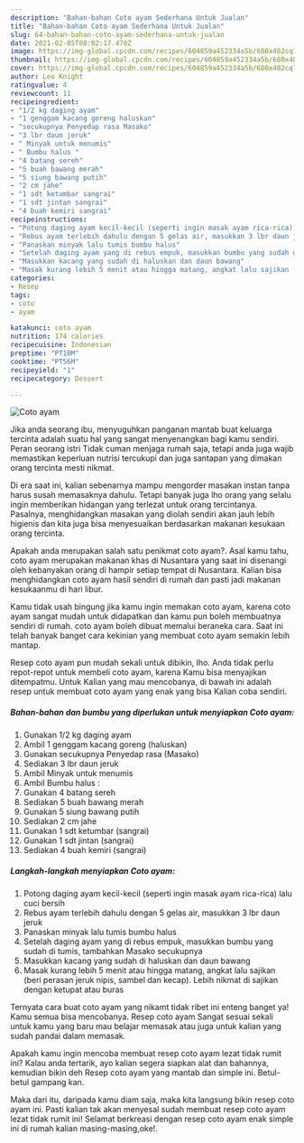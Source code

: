 ```yaml
---
description: "Bahan-bahan Coto ayam Sederhana Untuk Jualan"
title: "Bahan-bahan Coto ayam Sederhana Untuk Jualan"
slug: 64-bahan-bahan-coto-ayam-sederhana-untuk-jualan
date: 2021-02-05T08:02:17.478Z
image: https://img-global.cpcdn.com/recipes/604859a452334a5b/680x482cq70/coto-ayam-foto-resep-utama.jpg
thumbnail: https://img-global.cpcdn.com/recipes/604859a452334a5b/680x482cq70/coto-ayam-foto-resep-utama.jpg
cover: https://img-global.cpcdn.com/recipes/604859a452334a5b/680x482cq70/coto-ayam-foto-resep-utama.jpg
author: Leo Knight
ratingvalue: 4
reviewcount: 11
recipeingredient:
- "1/2 kg daging ayam"
- "1 genggam kacang goreng haluskan"
- "secukupnya Penyedap rasa Masako"
- "3 lbr daun jeruk"
- " Minyak untuk menumis"
- " Bumbu halus "
- "4 batang sereh"
- "5 buah bawang merah"
- "5 siung bawang putih"
- "2 cm jahe"
- "1 sdt ketumbar sangrai"
- "1 sdt jintan sangrai"
- "4 buah kemiri sangrai"
recipeinstructions:
- "Potong daging ayam kecil-kecil (seperti ingin masak ayam rica-rica) lalu cuci bersih"
- "Rebus ayam terlebih dahulu dengan 5 gelas air, masukkan 3 lbr daun jeruk"
- "Panaskan minyak lalu tumis bumbu halus"
- "Setelah daging ayam yang di rebus empuk, masukkan bumbu yang sudah di tumis, tambahkan Masako secukupnya"
- "Masukkan kacang yang sudah di haluskan dan daun bawang"
- "Masak kurang lebih 5 menit atau hingga matang, angkat lalu sajikan (beri perasan jeruk nipis, sambel dan kecap). Lebih nikmat di sajikan dengan ketupat atau buras"
categories:
- Resep
tags:
- coto
- ayam

katakunci: coto ayam 
nutrition: 174 calories
recipecuisine: Indonesian
preptime: "PT10M"
cooktime: "PT56M"
recipeyield: "1"
recipecategory: Dessert

---
```



![Coto ayam](https://img-global.cpcdn.com/recipes/604859a452334a5b/680x482cq70/coto-ayam-foto-resep-utama.jpg)

Jika anda seorang ibu, menyuguhkan panganan mantab buat keluarga tercinta adalah suatu hal yang sangat menyenangkan bagi kamu sendiri. Peran seorang istri Tidak cuman menjaga rumah saja, tetapi anda juga wajib memastikan keperluan nutrisi tercukupi dan juga santapan yang dimakan orang tercinta mesti nikmat.

Di era  saat ini, kalian sebenarnya mampu mengorder masakan instan tanpa harus susah memasaknya dahulu. Tetapi banyak juga lho orang yang selalu ingin memberikan hidangan yang terlezat untuk orang tercintanya. Pasalnya, menghidangkan masakan yang diolah sendiri akan jauh lebih higienis dan kita juga bisa menyesuaikan berdasarkan makanan kesukaan orang tercinta. 



Apakah anda merupakan salah satu penikmat coto ayam?. Asal kamu tahu, coto ayam merupakan makanan khas di Nusantara yang saat ini disenangi oleh kebanyakan orang di hampir setiap tempat di Nusantara. Kalian bisa menghidangkan coto ayam hasil sendiri di rumah dan pasti jadi makanan kesukaanmu di hari libur.

Kamu tidak usah bingung jika kamu ingin memakan coto ayam, karena coto ayam sangat mudah untuk didapatkan dan kamu pun boleh membuatnya sendiri di rumah. coto ayam boleh dibuat memalui beraneka cara. Saat ini telah banyak banget cara kekinian yang membuat coto ayam semakin lebih mantap.

Resep coto ayam pun mudah sekali untuk dibikin, lho. Anda tidak perlu repot-repot untuk membeli coto ayam, karena Kamu bisa menyajikan ditempatmu. Untuk Kalian yang mau mencobanya, di bawah ini adalah resep untuk membuat coto ayam yang enak yang bisa Kalian coba sendiri.

<!--inarticleads1-->

##### Bahan-bahan dan bumbu yang diperlukan untuk menyiapkan Coto ayam:

1. Gunakan 1/2 kg daging ayam
1. Ambil 1 genggam kacang goreng (haluskan)
1. Gunakan secukupnya Penyedap rasa (Masako)
1. Sediakan 3 lbr daun jeruk
1. Ambil  Minyak untuk menumis
1. Ambil  Bumbu halus :
1. Gunakan 4 batang sereh
1. Sediakan 5 buah bawang merah
1. Gunakan 5 siung bawang putih
1. Sediakan 2 cm jahe
1. Gunakan 1 sdt ketumbar (sangrai)
1. Gunakan 1 sdt jintan (sangrai)
1. Sediakan 4 buah kemiri (sangrai)




<!--inarticleads2-->

##### Langkah-langkah menyiapkan Coto ayam:

1. Potong daging ayam kecil-kecil (seperti ingin masak ayam rica-rica) lalu cuci bersih
1. Rebus ayam terlebih dahulu dengan 5 gelas air, masukkan 3 lbr daun jeruk
1. Panaskan minyak lalu tumis bumbu halus
1. Setelah daging ayam yang di rebus empuk, masukkan bumbu yang sudah di tumis, tambahkan Masako secukupnya
1. Masukkan kacang yang sudah di haluskan dan daun bawang
1. Masak kurang lebih 5 menit atau hingga matang, angkat lalu sajikan (beri perasan jeruk nipis, sambel dan kecap). Lebih nikmat di sajikan dengan ketupat atau buras




Ternyata cara buat coto ayam yang nikamt tidak ribet ini enteng banget ya! Kamu semua bisa mencobanya. Resep coto ayam Sangat sesuai sekali untuk kamu yang baru mau belajar memasak atau juga untuk kalian yang sudah pandai dalam memasak.

Apakah kamu ingin mencoba membuat resep coto ayam lezat tidak rumit ini? Kalau anda tertarik, ayo kalian segera siapkan alat dan bahannya, kemudian bikin deh Resep coto ayam yang mantab dan simple ini. Betul-betul gampang kan. 

Maka dari itu, daripada kamu diam saja, maka kita langsung bikin resep coto ayam ini. Pasti kalian tak akan menyesal sudah membuat resep coto ayam lezat tidak rumit ini! Selamat berkreasi dengan resep coto ayam enak simple ini di rumah kalian masing-masing,oke!.

